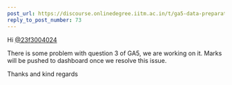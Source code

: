 ```yaml
---
post_url: https://discourse.onlinedegree.iitm.ac.in/t/ga5-data-preparation-discussion-thread-tds-jan-2025/166576/102
reply_to_post_number: 73
---
```

Hi [@23f3004024](/u/23f3004024)

There is some problem with question 3 of GA5, we are working on it. Marks will be pushed to dashboard once we resolve this issue.

Thanks and kind regards